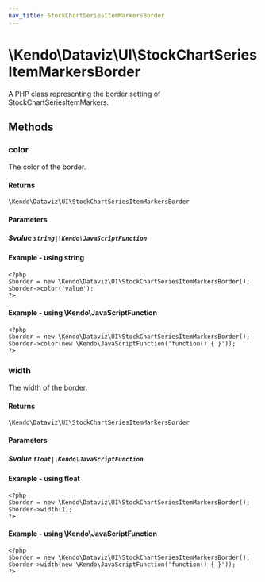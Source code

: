 ```yaml
---
nav_title: StockChartSeriesItemMarkersBorder
---
```


# \Kendo\Dataviz\UI\StockChartSeriesItemMarkersBorder

A PHP class representing the border setting of StockChartSeriesItemMarkers.


## Methods

### color
The color of the border.

#### Returns
`\Kendo\Dataviz\UI\StockChartSeriesItemMarkersBorder`

#### Parameters

##### $value `string|\Kendo\JavaScriptFunction`



#### Example  - using string
    <?php
    $border = new \Kendo\Dataviz\UI\StockChartSeriesItemMarkersBorder();
    $border->color('value');
    ?>

#### Example  - using \Kendo\JavaScriptFunction
    <?php
    $border = new \Kendo\Dataviz\UI\StockChartSeriesItemMarkersBorder();
    $border->color(new \Kendo\JavaScriptFunction('function() { }'));
    ?>

### width
The width of the border.

#### Returns
`\Kendo\Dataviz\UI\StockChartSeriesItemMarkersBorder`

#### Parameters

##### $value `float|\Kendo\JavaScriptFunction`



#### Example  - using float
    <?php
    $border = new \Kendo\Dataviz\UI\StockChartSeriesItemMarkersBorder();
    $border->width(1);
    ?>

#### Example  - using \Kendo\JavaScriptFunction
    <?php
    $border = new \Kendo\Dataviz\UI\StockChartSeriesItemMarkersBorder();
    $border->width(new \Kendo\JavaScriptFunction('function() { }'));
    ?>

